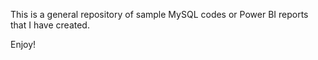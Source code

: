 This is a general repository of sample MySQL codes or Power BI reports that I have created.

Enjoy!
